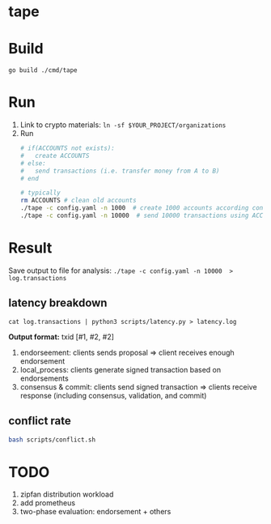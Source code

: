 # tape

# Build
`go build ./cmd/tape`

# Run
1. Link to crypto materials: `ln -sf $YOUR_PROJECT/organizations`
2. Run
    ```bash
    # if(ACCOUNTS not exists):
    #   create ACCOUNTS  
    # else:
    #   send transactions (i.e. transfer money from A to B) 
    # end

    # typically
    rm ACCOUNTS # clean old accounts
    ./tape -c config.yaml -n 1000  # create 1000 accounts according config.yaml
    ./tape -c config.yaml -n 10000  # send 10000 transactions using ACCOUNTS

    ```

# Result
Save output to file for analysis: `./tape -c config.yaml -n 10000  > log.transactions `

## latency breakdown
```
cat log.transactions | python3 scripts/latency.py > latency.log  
```

**Output format:** txid [#1, #2, #2]
1. endorseement: clients sends proposal => client receives enough endorsement
2. local_process: clients generate signed transaction based on endorsements
3. consensus & commit: clients send signed transaction => clients receive response (including consensus, validation, and commit)


## conflict rate
```bash
bash scripts/conflict.sh
```

# TODO
1. zipfan distribution workload
2. add prometheus 
3. two-phase evaluation: endorsement + others
